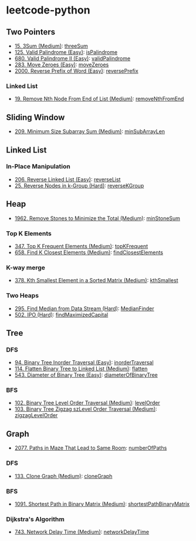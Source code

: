 # leetcode-python 
## Two Pointers 
* [15. 3Sum (Medium)](https://leetcode.com/problems/3sum): [threeSum](src/threeSum.py)
* [125. Valid Palindrome (Easy)](https://leetcode.com/problems/valid-palindrome): [isPalindrome](src/isPalindrome.py)
* [680. Valid Palindrome II (Easy)](https://leetcode.com/problems/valid-palindrome-ii): [validPalindrome](src/validPalindrome.py)
* [283. Move Zeroes (Easy)](https://leetcode.com/problems/move-zeroes): [moveZeroes](src/moveZeroes.py)
* [2000. Reverse Prefix of Word (Easy)](https://leetcode.com/problems/reverse-prefix-of-word): [reversePrefix](src/reversePrefix.py)
### Linked List
* [19. Remove Nth Node From End of List (Medium)](https://leetcode.com/problems/remove-nth-node-from-end-of-list): [removeNthFromEnd](linkedlist/removeNthFromEnd.py) 

## Sliding Window
* [209. Minimum Size Subarray Sum (Medium)](https://leetcode.com/problems/minimum-size-subarray-sum): [minSubArrayLen](src/minSubArrayLen.py)

## Linked List
### In-Place Manipulation
* [206. Reverse Linked List (Easy)](https://leetcode.com/problems/reverse-linked-list): [reverseList](linkedlist/reverseList.py) 
* [25. Reverse Nodes in k-Group (Hard)](https://leetcode.com/problems/reverse-nodes-in-k-group): [reverseKGroup](linkedlist/reverseKGroup.py)

## Heap
* [1962. Remove Stones to Minimize the Total (Medium)](https://leetcode.com/problems/remove-stones-to-minimize-the-total): [minStoneSum](heap/minStoneSum.py)

### Top K Elements 
* [347. Top K Frequent Elements (Medium)](https://leetcode.com/problems/top-k-frequent-elements): [topKFrequent](heap/topKFrequent.py)
* [658. Find K Closest Elements (Medium)](https://leetcode.com/problems/find-k-closest-elements): [findClosestElements](heap/findClosestElements.py)

### K-way merge 
* [378. Kth Smallest Element in a Sorted Matrix (Medium)](https://leetcode.com/problems/kth-smallest-element-in-a-sorted-matrix): [kthSmallest](heap/kthSmallest.py)

### Two Heaps
* [295. Find Median from Data Stream (Hard)](https://leetcode.com/problems/find-median-from-data-stream): [MedianFinder](heap/MedianFinder.py)
* [502. IPO (Hard)](https://leetcode.com/problems/ipo): [findMaximizedCapital](heap/findMaximizedCapital.py)

## Tree
### DFS 
* [94. Binary Tree Inorder Traversal (Easy)](https://leetcode.com/problems/binary-tree-inorder-traversal): [inorderTraversal](tree/inorderTraversal.py)
* [114. Flatten Binary Tree to Linked List (Medium)](https://leetcode.com/problems/flatten-binary-tree-to-linked-list): [flatten](tree/flatten.py)
* [543. Diameter of Binary Tree (Easy)](https://leetcode.com/problems/diameter-of-binary-tree): [diameterOfBinaryTree](tree/diameterOfBinaryTree.py)

### BFS
* [102. Binary Tree Level Order Traversal (Medium)](https://leetcode.com/problems/binary-tree-level-order-traversal): [levelOrder](tree/levelOrder.py)
* [103. Binary Tree Zigzag szLevel Order Traversal (Medium)](https://leetcode.com/problems/binary-tree-zigzag-level-order-traversal): [zigzagLevelOrder](tree/zigzagLevelOrder.py)

## Graph
* [2077. Paths in Maze That Lead to Same Room](https://leetcode.com/problems/paths-in-maze-that-lead-to-same-room): [numberOfPaths](graph/numberOfPaths.py)

### DFS
* [133. Clone Graph (Medium)](https://leetcode.com/problems/clone-graph): [cloneGraph](graph/cloneGraph.py)

### BFS 
* [1091. Shortest Path in Binary Matrix (Medium)](https://leetcode.com/problems/shortest-path-in-binary-matrix): [shortestPathBinaryMatrix](graph/shortestPathBinaryMatrix.py)

### Dijkstra's Algorithm 
* [743. Network Delay Time (Medium)](https://leetcode.com/problems/network-delay-time): [networkDelayTime](graph/networkDelayTime.py)

